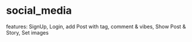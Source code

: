 # social_media
features: SignUp, Login, add Post with tag, comment &amp; vibes, Show Post &amp; Story, Set images

